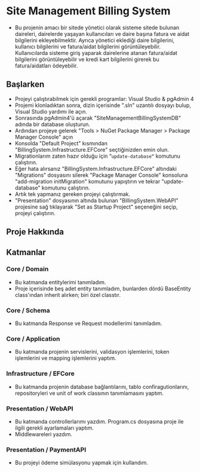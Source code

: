 # Site Management Billing System
- Bu projenin amacı bir sitede yönetici olarak sisteme sitede bulunan daireleri, dairelerde yaşayan kullanıcıları ve daire başına fatura ve aidat bilgilerini ekleyebilmektir. Ayrıca yönetici eklediği daire bilgilerini, kullanıcı bilgilerini ve fatura/aidat bilgilerini görüntüleyebilir. Kullanıcılarda sisteme giriş yaparak dairelerine atanan fatura/aidat bilgilerini görüntüleyebilir ve kredi kart bilgilerini girerek bu fatura/aidatları ödeyebilir.

## Başlarken
- Projeyi çalıştırabilmek için gerekli programlar: Visual Studio & pgAdmin 4
- Projemi klonladıktan sonra, dizin içerisinde ".sln" uzantılı dosyayı bulup, Visual Studio yardımı ile açın.
- Sonrasında pgAdmin4'ü açarak "SiteManagementBillingSystemDB" adında bir database oluşturun.
- Ardından projeye gelerek "Tools > NuGet Package Manager > Package Manager Console" açın
- Konsolda "Default Project" kısmından "BillingSystem.Infrastructure.EFCore" seçtiğinizden emin olun.
- Migrationlarım zaten hazır olduğu için “`update-database“` komutunu çalıştırın.
- Eğer hata alırsanız "BillingSystem.Infrastructure.EFCore" altındaki "Migrations" dosyasını silerek "Package Manager Console" konsoluna "add-migration initMigration" komutunu yapıştırın ve tekrar "update-database" komutunu çalıştırın.
- Artık tek yapmanız gereken projeyi çalıştırmak.
- "Presentation" dosyasının altında bulunan "BillingSystem.WebAPI" projesine sağ tıklayarak "Set as Startup Project" seçeneğini seçip, projeyi çalıştırın.

## Proje Hakkında
## Katmanlar
### Core / Domain
- Bu katmanda entitylerimi tanımladım.
- Proje içerisinde beş adet entity tanımladım, bunlarden dördü BaseEntity class'ından inherit alırken; biri özel classtır.

### Core / Schema
- Bu katmanda Response ve Request modellerimi tanımladım.

### Core / Application
- Bu katmanda projenin servislerini, validasyon işlemlerini, token işlemlerini ve mapping işlemlerini yaptım.

### Infrastructure / EFCore
- Bu katmanda projenin database bağlantılarını, tablo confiragutionlarını, repositoryleri ve unit of work classının tanımlamasını yaptım.

### Presentation / WebAPI
- Bu katmanda controllerlarımı yazdım. Program.cs dosyasına proje ile ilgili gerekli ayarlamaları yaptım.
- Middlewareleri yazdım.

### Presentation / PaymentAPI
- Bu projeyi ödeme simülasyonu yapmak için kullandım.
